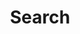 ---
title: "Search" 
layout: "search" 
# url: "/archive"
# description: "Description for Search"
summary: "search"
placeholder: "search here"
---